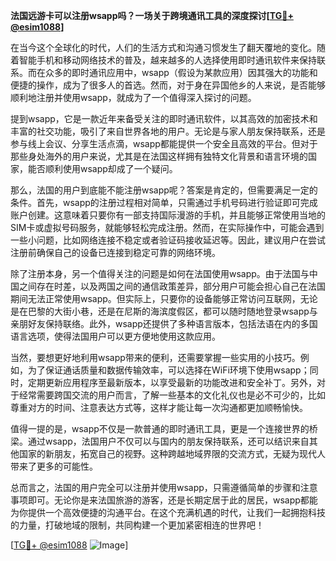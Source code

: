 **法国远游卡可以注册wsapp吗？一场关于跨境通讯工具的深度探讨[[TG💪+ @esim1088](https://t.me/s/esim1088)]**

在当今这个全球化的时代，人们的生活方式和沟通习惯发生了翻天覆地的变化。随着智能手机和移动网络技术的普及，越来越多的人选择使用即时通讯软件来保持联系。而在众多的即时通讯应用中，wsapp（假设为某款应用）因其强大的功能和便捷的操作，成为了很多人的首选。然而，对于身在异国他乡的人来说，是否能够顺利地注册并使用wsapp，就成为了一个值得深入探讨的问题。

提到wsapp，它是一款近年来备受关注的即时通讯软件，以其高效的加密技术和丰富的社交功能，吸引了来自世界各地的用户。无论是与家人朋友保持联系，还是参与线上会议、分享生活点滴，wsapp都能提供一个安全且高效的平台。但对于那些身处海外的用户来说，尤其是在法国这样拥有独特文化背景和语言环境的国家，能否顺利使用wsapp却成了一个疑问。

那么，法国的用户到底能不能注册wsapp呢？答案是肯定的，但需要满足一定的条件。首先，wsapp的注册过程相对简单，只需通过手机号码进行验证即可完成账户创建。这意味着只要你有一部支持国际漫游的手机，并且能够正常使用当地的SIM卡或虚拟号码服务，就能够轻松完成注册。然而，在实际操作中，可能会遇到一些小问题，比如网络连接不稳定或者验证码接收延迟等。因此，建议用户在尝试注册前确保自己的设备已连接到稳定可靠的网络环境。

除了注册本身，另一个值得关注的问题是如何在法国使用wsapp。由于法国与中国之间存在时差，以及两国之间的通信政策差异，部分用户可能会担心自己在法国期间无法正常使用wsapp。但实际上，只要你的设备能够正常访问互联网，无论是在巴黎的大街小巷，还是在尼斯的海滨度假区，都可以随时随地登录wsapp与亲朋好友保持联络。此外，wsapp还提供了多种语言版本，包括法语在内的多国语言选项，使得法国用户可以更方便地使用这款应用。

当然，要想更好地利用wsapp带来的便利，还需要掌握一些实用的小技巧。例如，为了保证通话质量和数据传输效率，可以选择在WiFi环境下使用wsapp；同时，定期更新应用程序至最新版本，以享受最新的功能改进和安全补丁。另外，对于经常需要跨国交流的用户而言，了解一些基本的文化礼仪也是必不可少的，比如尊重对方的时间、注意表达方式等，这样才能让每一次沟通都更加顺畅愉快。

值得一提的是，wsapp不仅是一款普通的即时通讯工具，更是一个连接世界的桥梁。通过wsapp，法国用户不仅可以与国内的朋友保持联系，还可以结识来自其他国家的新朋友，拓宽自己的视野。这种跨越地域界限的交流方式，无疑为现代人带来了更多的可能性。

总而言之，法国的用户完全可以注册并使用wsapp，只需遵循简单的步骤和注意事项即可。无论你是来法国旅游的游客，还是长期定居于此的居民，wsapp都能为你提供一个高效便捷的沟通平台。在这个充满机遇的时代，让我们一起拥抱科技的力量，打破地域的限制，共同构建一个更加紧密相连的世界吧！

[[TG💪+ @esim1088](https://t.me/s/esim1088) ![Image](https://i.postimg.cc/4NQfJmqS/Snipaste-2025-05-13-00-14-12.png)]